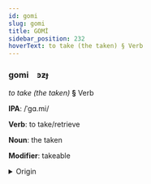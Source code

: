 ```yaml
---
id: gomi
slug: gomi
title: GOMİ
sidebar_position: 232
hoverText: to take (the taken) § Verb
---
```


### gomi&emsp;<span kind="abugida">ꜿƶɟ</span>

*to take (the taken)* **§** Verb

**IPA**: /ˈgɑ.mi/

**Verb**: to take/retrieve

**Noun**: the taken

**Modifier**: takeable

<details>
    <summary>Origin</summary>
    Evenki гамӣ gamī /ɡamiː/<br/>
    <em>Tungusic Language Family</em>
</details>